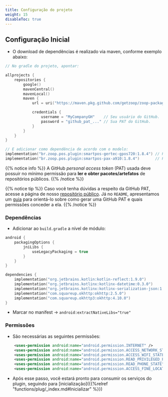 ```yaml
---
title: Configuração do projeto
weight: 15
disableToc: true
---
```


## Configuração Inicial

- O download de dependências é realizado via maven, conforme exemplo abaixo:

```kt
// No gradle do projeto, apontar:

allprojects {
    repositories {
        google()
        mavenCentral()
        mavenLocal()
        maven {
            url = uri("https://maven.pkg.github.com/getzoop/zoop-package-public")

            credentials {
                username = "MyCompanyGH"    // Seu usuário do GitHub.
                password = "github_pat_..." // Sua PAT do GitHub.
            }
        }
    }
}

// E adicionar como dependência de acordo com o modelo:
implementation("br.zoop.pos.plugin:smartpos-gertec-gpos720:1.8.4") // Para a Gertec GPOS720
implementation("br.zoop.pos.plugin:smartpos-pax-a910:1.8.4")       // Para a Pax A910/A910S
```

{{% notice info %}}
A GitHub _personal access token_ (PAT) usada deve possuir no mínimo permissão para __ler e obter pacotes/artefatos__ de repositórios públicos.
{{% /notice %}}

{{% notice tip %}}
Caso você tenha dúvidas a respeito da GitHub PAT, acesse a página de nosso [repositório público](https://github.com/getzoop/zoop-package-public). Já no `README`, apresentamos um [guia](https://github.com/getzoop/zoop-package-public#gerando-uma-github-pat) para orientá-lo sobre como gerar uma GitHub PAT e quais permissões conceder a ela.
{{% /notice %}}

### Dependências

- Adicionar ao `build.gradle` a nível de módulo:

```kt
android {
    packagingOptions {
        jniLibs {
            useLegacyPackaging = true
        }
    }
}

dependencies {
    implementation("org.jetbrains.kotlin:kotlin-reflect:1.9.0")
    implementation("org.jetbrains.kotlinx:kotlinx-datetime:0.3.0")
    implementation("org.jetbrains.kotlinx:kotlinx-serialization-json:1.5.1")
    implementation("com.squareup.okhttp:okhttp:2.5.0")
    implementation("com.squareup.okhttp3:okhttp:4.10.0")
}
```

- Marcar no manifest -> `android:extractNativeLibs="true"`

### Permissões

- São necessárias as seguintes permissões:

```xml
    <uses-permission android:name="android.permission.INTERNET" />
    <uses-permission android:name="android.permission.ACCESS_NETWORK_STATE" />
    <uses-permission android:name="android.permission.ACCESS_WIFI_STATE" />
    <uses-permission android:name="android.permission.READ_PRIVILEGED_PHONE_STATE" />
    <uses-permission android:name="android.permission.READ_PHONE_STATE" />
    <uses-permission android:name="android.permission.ACCESS_FINE_LOCATION" />

```

- Após esse passo, você estará pronto para consumir os serviços do plugin, seguindo para [inicialização]({{%relref "functions/plug/_index.md#Inicializar" %}})
